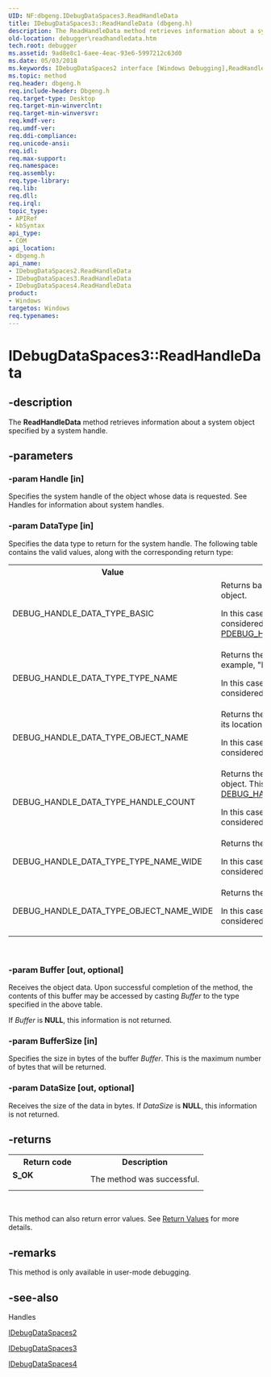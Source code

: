 ```yaml
---
UID: NF:dbgeng.IDebugDataSpaces3.ReadHandleData
title: IDebugDataSpaces3::ReadHandleData (dbgeng.h)
description: The ReadHandleData method retrieves information about a system object specified by a system handle.
old-location: debugger\readhandledata.htm
tech.root: debugger
ms.assetid: 9ad8e8c1-6aee-4eac-93e6-5997212c63d0
ms.date: 05/03/2018
ms.keywords: IDebugDataSpaces2 interface [Windows Debugging],ReadHandleData method, IDebugDataSpaces2::ReadHandleData, IDebugDataSpaces3 interface [Windows Debugging],ReadHandleData method, IDebugDataSpaces3.ReadHandleData, IDebugDataSpaces3::ReadHandleData, IDebugDataSpaces4 interface [Windows Debugging],ReadHandleData method, IDebugDataSpaces4::ReadHandleData, IDebugDataSpaces_cbad043a-7b6e-4c5c-8a14-9a7b20a0b125.xml, ReadHandleData, ReadHandleData method [Windows Debugging], ReadHandleData method [Windows Debugging],IDebugDataSpaces2 interface, ReadHandleData method [Windows Debugging],IDebugDataSpaces3 interface, ReadHandleData method [Windows Debugging],IDebugDataSpaces4 interface, dbgeng/IDebugDataSpaces2::ReadHandleData, dbgeng/IDebugDataSpaces3::ReadHandleData, dbgeng/IDebugDataSpaces4::ReadHandleData, debugger.readhandledata
ms.topic: method
req.header: dbgeng.h
req.include-header: Dbgeng.h
req.target-type: Desktop
req.target-min-winverclnt: 
req.target-min-winversvr: 
req.kmdf-ver: 
req.umdf-ver: 
req.ddi-compliance: 
req.unicode-ansi: 
req.idl: 
req.max-support: 
req.namespace: 
req.assembly: 
req.type-library: 
req.lib: 
req.dll: 
req.irql: 
topic_type:
- APIRef
- kbSyntax
api_type:
- COM
api_location:
- dbgeng.h
api_name:
- IDebugDataSpaces2.ReadHandleData
- IDebugDataSpaces3.ReadHandleData
- IDebugDataSpaces4.ReadHandleData
product:
- Windows
targetos: Windows
req.typenames: 
---
```


# IDebugDataSpaces3::ReadHandleData


## -description


The <b>ReadHandleData</b> method retrieves information about a system object specified by a system handle.


## -parameters




### -param Handle [in]

Specifies the system handle of the object whose data is requested.  See Handles for information about system handles.


### -param DataType [in]

Specifies the data type to return for the system handle.  The following table contains the valid values, along with the corresponding return type:

<table>
<tr>
<th>Value</th>
<th>Description</th>
</tr>
<tr>
<td>
DEBUG_HANDLE_DATA_TYPE_BASIC

</td>
<td>
Returns basic information about the system object.

In this case, the argument <i>Buffer</i> can be considered to have type <a href="https://docs.microsoft.com/windows-hardware/drivers/ddi/content/dbgeng/ns-dbgeng-_debug_handle_data_basic">PDEBUG_HANDLE_DATA_BASIC</a>.

</td>
</tr>
<tr>
<td>
DEBUG_HANDLE_DATA_TYPE_TYPE_NAME

</td>
<td>
Returns the name of the object type.  For example, "Process" or "Thread".

In this case, the argument <i>Buffer</i> can be considered to have type PSTR.

</td>
</tr>
<tr>
<td>
DEBUG_HANDLE_DATA_TYPE_OBJECT_NAME

</td>
<td>
Returns the name of the object.  This includes its location in the object directory.

In this case, the argument <i>Buffer</i> can be considered to have type PSTR.

</td>
</tr>
<tr>
<td>
DEBUG_HANDLE_DATA_TYPE_HANDLE_COUNT

</td>
<td>
Returns the number of handles held by the object.  This is similar to the field <a href="https://docs.microsoft.com/windows-hardware/drivers/ddi/content/dbgeng/ns-dbgeng-_debug_handle_data_basic">DEBUG_HANDLE_DATA_BASIC</a>.<b>HandleCount</b>.

In this case, the argument <i>Buffer</i> can be considered to have type PULONG.

</td>
</tr>
<tr>
<td>
DEBUG_HANDLE_DATA_TYPE_TYPE_NAME_WIDE

</td>
<td>
Returns the name of the object type.

In this case, the argument <i>Buffer</i> can be considered to have type PWSTR

</td>
</tr>
<tr>
<td>
DEBUG_HANDLE_DATA_TYPE_OBJECT_NAME_WIDE

</td>
<td>
Returns the name of the object.

In this case, the argument <i>Buffer</i> can be considered to have type PWSTR.

</td>
</tr>
</table>
 


### -param Buffer [out, optional]

Receives the object data.  Upon successful completion of the method, the contents of this buffer may be accessed by casting <i>Buffer</i> to the type specified in the above table.

If <i>Buffer</i> is <b>NULL</b>, this information is not returned.


### -param BufferSize [in]

Specifies the size in bytes of the buffer <i>Buffer</i>.  This is the maximum number of bytes that will be returned.


### -param DataSize [out, optional]

Receives the size of the data in bytes.  If <i>DataSize</i> is <b>NULL</b>, this information is not returned.


## -returns



<table>
<tr>
<th>Return code</th>
<th>Description</th>
</tr>
<tr>
<td width="40%">
<dl>
<dt><b>S_OK</b></dt>
</dl>
</td>
<td width="60%">
The method was successful.

</td>
</tr>
</table>
 

This method can also return error values.  See <a href="https://docs.microsoft.com/windows-hardware/drivers/debugger/hresult-values">Return Values</a> for more details.




## -remarks



This method is only available in user-mode debugging.




## -see-also




Handles



<a href="https://docs.microsoft.com/windows-hardware/drivers/ddi/content/dbgeng/nn-dbgeng-idebugdataspaces2">IDebugDataSpaces2</a>



<a href="https://docs.microsoft.com/windows-hardware/drivers/ddi/content/dbgeng/nn-dbgeng-idebugdataspaces3">IDebugDataSpaces3</a>



<a href="https://docs.microsoft.com/windows-hardware/drivers/ddi/content/dbgeng/nn-dbgeng-idebugdataspaces4">IDebugDataSpaces4</a>
 

 

